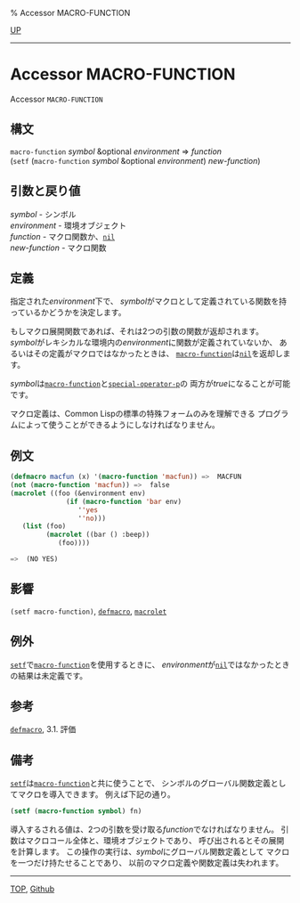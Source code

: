 % Accessor MACRO-FUNCTION

[UP](3.8.html)  

---

# Accessor **MACRO-FUNCTION**


Accessor `MACRO-FUNCTION`


## 構文

`macro-function` *symbol* &optional *environment* => *function*  
(`setf` (`macro-function` *symbol* &optional *environment*) *new-function*)


## 引数と戻り値

*symbol* - シンボル  
*environment* - 環境オブジェクト  
*function* - マクロ関数か、[`nil`](5.3.nil-variable.html)  
*new-function* - マクロ関数


## 定義

指定された*environment*下で、
*symbol*がマクロとして定義されている関数を持っているかどうかを決定します。

もしマクロ展開関数であれば、それは2つの引数の関数が返却されます。
*symbol*がレキシカルな環境内の*environment*に関数が定義されていないか、
あるいはその定義がマクロではなかったときは、
[`macro-function`](3.8.macro-function.html)は[`nil`](5.3.nil-variable.html)を返却します。

*symbol*は[`macro-function`](3.8.macro-function.html)と[`special-operator-p`](3.8.special-operator-p.html)の
両方が*true*になることが可能です。

マクロ定義は、Common Lispの標準の特殊フォームのみを理解できる
プログラムによって使うことができるようにしなければなりません。


## 例文

```lisp
(defmacro macfun (x) '(macro-function 'macfun)) =>  MACFUN 
(not (macro-function 'macfun)) =>  false 
(macrolet ((foo (&environment env)
              (if (macro-function 'bar env)
                 ''yes
                 ''no)))
   (list (foo)
         (macrolet ((bar () :beep))
            (foo))))

=>  (NO YES)
```


## 影響

`(setf macro-function)`,
[`defmacro`](3.8.defmacro.html),
[`macrolet`](5.3.flet.html)


## 例外

[`setf`](5.3.setf.html)で[`macro-function`](3.8.macro-function.html)を使用するときに、
*environment*が[`nil`](5.3.nil-variable.html)ではなかったときの結果は未定義です。


## 参考

[`defmacro`](3.8.defmacro.html),
3.1. 評価


## 備考

[`setf`](5.3.setf.html)は[`macro-function`](3.8.macro-function.html)と共に使うことで、
シンボルのグローバル関数定義としてマクロを導入できます。
例えば下記の通り。

```lisp
(setf (macro-function symbol) fn)
```

導入するされる値は、2つの引数を受け取る*function*でなければなりません。
引数はマクロコール全体と、環境オブジェクトであり、
呼び出されるとその展開を計算します。
この操作の実行は、*symbol*にグローバル関数定義として
マクロを一つだけ持たせることであり、
以前のマクロ定義や関数定義は失われます。


---
[TOP](index.html),  [Github](https://github.com/nptcl/npt-japanese)

